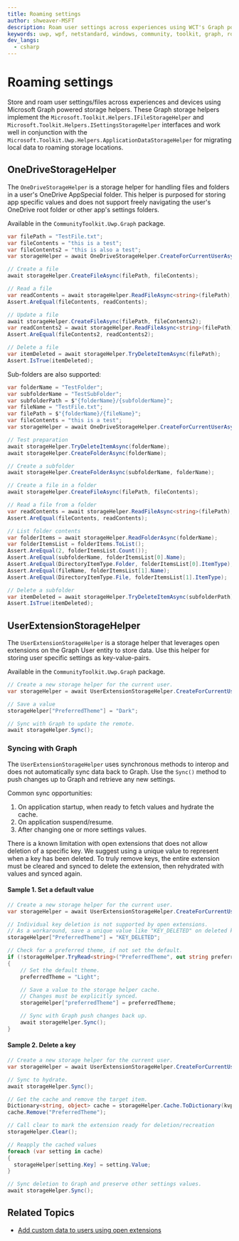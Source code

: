 ```yaml
---
title: Roaming settings
author: shweaver-MSFT
description: Roam user settings across experiences using WCT's Graph powered storage helpers.
keywords: uwp, wpf, netstandard, windows, community, toolkit, graph, roaming, settings, storage, files
dev_langs:
  - csharp
---
```


# Roaming settings

Store and roam user settings/files across experiences and devices using Microsoft Graph powered storage helpers. These Graph storage helpers implement the `Microsoft.Toolkit.Helpers.IFileStorageHelper` and `Microsoft.Toolkit.Helpers.ISettingsStorageHelper` interfaces and work well in conjunction with the `Microsoft.Toolkit.Uwp.Helpers.ApplicationDataStorageHelper` for migrating local data to roaming storage locations.

## OneDriveStorageHelper

The `OneDriveStorageHelper` is a storage helper for handling files and folders in a user's OneDrive AppSpecial folder. This helper is purposed for storing app specific values and does not support freely navigating the user's OneDrive root folder or other app's settings folders.

Available in the `CommunityToolkit.Uwp.Graph` package.

```csharp
var filePath = "TestFile.txt";
var fileContents = "this is a test";
var fileContents2 = "this is also a test";
var storageHelper = await OneDriveStorageHelper.CreateForCurrentUserAsync();

// Create a file
await storageHelper.CreateFileAsync(filePath, fileContents);

// Read a file
var readContents = await storageHelper.ReadFileAsync<string>(filePath);
Assert.AreEqual(fileContents, readContents);

// Update a file
await storageHelper.CreateFileAsync(filePath, fileContents2);
var readContents2 = await storageHelper.ReadFileAsync<string>(filePath);
Assert.AreEqual(fileContents2, readContents2);

// Delete a file
var itemDeleted = await storageHelper.TryDeleteItemAsync(filePath);
Assert.IsTrue(itemDeleted);
```

Sub-folders are also supported:

```csharp
var folderName = "TestFolder";
var subfolderName = "TestSubFolder";
var subfolderPath = $"{folderName}/{subfolderName}";
var fileName = "TestFile.txt";
var filePath = $"{folderName}/{fileName}";
var fileContents = "this is a test";
var storageHelper = await OneDriveStorageHelper.CreateForCurrentUserAsync();

// Test preparation
await storageHelper.TryDeleteItemAsync(folderName);
await storageHelper.CreateFolderAsync(folderName);

// Create a subfolder
await storageHelper.CreateFolderAsync(subfolderName, folderName);

// Create a file in a folder
await storageHelper.CreateFileAsync(filePath, fileContents);

// Read a file from a folder
var readContents = await storageHelper.ReadFileAsync<string>(filePath);
Assert.AreEqual(fileContents, readContents);

// List folder contents
var folderItems = await storageHelper.ReadFolderAsync(folderName);
var folderItemsList = folderItems.ToList();
Assert.AreEqual(2, folderItemsList.Count());
Assert.AreEqual(subfolderName, folderItemsList[0].Name);
Assert.AreEqual(DirectoryItemType.Folder, folderItemsList[0].ItemType);
Assert.AreEqual(fileName, folderItemsList[1].Name);
Assert.AreEqual(DirectoryItemType.File, folderItemsList[1].ItemType);

// Delete a subfolder
var itemDeleted = await storageHelper.TryDeleteItemAsync(subfolderPath);
Assert.IsTrue(itemDeleted);
```

## UserExtensionStorageHelper

The `UserExtensionStorageHelper` is a storage helper that leverages open extensions on the Graph User entity to store data. Use this helper for storing user specific settings as key-value-pairs.

Available in the `CommunityToolkit.Uwp.Graph` package.

```csharp
// Create a new storage helper for the current user.
var storageHelper = await UserExtensionStorageHelper.CreateForCurrentUserAsync("my-storage-extension-id");

// Save a value
storageHelper["PreferredTheme"] = "Dark";

// Sync with Graph to update the remote.
await storageHelper.Sync();
```

### Syncing with Graph

The `UserExtensionStorageHelper` uses synchronous methods to interop and does not automatically sync data back to Graph. Use the `Sync()` method to push changes up to Graph and retrieve any new settings.

Common sync opportunities:

1. On application startup, when ready to fetch values and hydrate the cache.
1. On application suspend/resume.
1. After changing one or more settings values.

There is a known limitation with open extensions that does not allow deletion of a specific key. We suggest using a unique value to represent when a key has been deleted. To truly remove keys, the entire extension must be cleared and synced to delete the extension, then rehydrated with values and synced again.

#### Sample 1. Set a default value

```csharp
// Create a new storage helper for the current user.
var storageHelper = await UserExtensionStorageHelper.CreateForCurrentUserAsync("my-storage-extension-id");

// Individual key deletion is not supported by open extensions.
// As a workaround, save a unique value like "KEY_DELETED" on deleted keys to pseudo remove them. 
storageHelper["PreferredTheme"] = "KEY_DELETED";

// Check for a preferred theme, if not set the default.
if (!storageHelper.TryRead<string>("PreferredTheme", out string preferredTheme) || preferredTheme == "KEY_DELETED")
{
    // Set the default theme.
    preferredTheme = "Light";

    // Save a value to the storage helper cache.
    // Changes must be explicitly synced.
    storageHelper["preferredTheme"] = preferredTheme;

    // Sync with Graph push changes back up.
    await storageHelper.Sync();
}
```

#### Sample 2. Delete a key

```csharp
// Create a new storage helper for the current user.
var storageHelper = await UserExtensionStorageHelper.CreateForCurrentUserAsync("my-storage-extension-id");

// Sync to hydrate.
await storageHelper.Sync();

// Get the cache and remove the target item.
Dictionary<string, object> cache = storageHelper.Cache.ToDictionary(kvp => kvp.Key, kvp => kvp.Value);
cache.Remove("PreferredTheme");

// Call clear to mark the extension ready for deletion/recreation
storageHelper.Clear();

// Reapply the cached values
foreach (var setting in cache)
{
  storageHelper[setting.Key] = setting.Value;
}

// Sync deletion to Graph and preserve other settings values.
await storageHelper.Sync();
```

## Related Topics

* [Add custom data to users using open extensions](/graph/extensibility-open-users)
